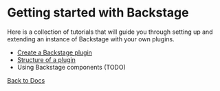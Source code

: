 # Getting started with Backstage

Here is a collection of tutorials that will guide you through setting up and extending an instance of Backstage with your own plugins.

- [Create a Backstage plugin](create-a-plugin.md)
- [Structure of a plugin](structure-of-a-plugin.md)
- Using Backstage components (TODO)

[Back to Docs](../README.md)
